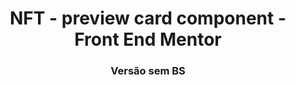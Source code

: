 <div align="center"><h1>NFT - preview card component - Front End Mentor</h1> </div>

<div align="center"><h3>Versão sem BS</h3></div>

